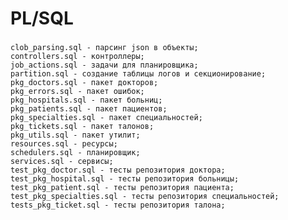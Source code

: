 # PL/SQL

### 
> 
    clob_parsing.sql - парсинг json в объекты;
    controllers.sql - контроллеры;
    job_actions.sql - задачи для планировщика;
    partition.sql - создание таблицы логов и секционирование;
    pkg_doctors.sql - пакет докторов;
    pkg_errors.sql - пакет ошибок;
    pkg_hospitals.sql - пакет больниц;
    pkg_patients.sql - пакет пациентов;
    pkg_specialties.sql - пакет специальностей;
    pkg_tickets.sql - пакет талонов;
    pkg_utils.sql - пакет утилит;
    resources.sql - ресурсы;
    schedulers.sql - планировщик; 
    services.sql - сервисы;
    test_pkg_doctor.sql - тесты репозитория доктора;
    test_pkg_hospital.sql - тесты репозитория больницы;
    test_pkg_patient.sql - тесты репозитория пациента;
    test_pkg_specialties.sql - тесты репозитория специальностей;
    tests_pkg_ticket.sql - тесты репозитория талона;
